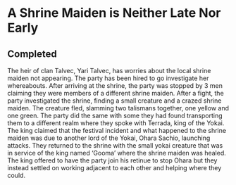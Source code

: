 # A Shrine Maiden is Neither Late Nor Early

## Completed 

The heir of clan Talvec, Yari Talvec, has worries about the local shrine maiden not appearing. The party has been hired to go investigate her whereabouts. After arriving at the shrine, the party was stopped by 3 men claiming they were members of a different shrine maiden. After a fight, the party investigated the shrine, finding a small creature and a crazed shrine maiden. The creature fled, slamming two talismans together, one yellow and one green. The party did the same with some they had found transporting them to a different realm where they spoke with Terrada, king of the Yokai. The king claimed that the festival incident and what happened to the shrine maiden was due to another lord of the Yokai, Ohara Sachio, launching attacks. They returned to the shrine with the small yokai creature that was in service of the king named ‘Gooma’ where the shrine maiden was healed. The king offered to have the party join his retinue to stop Ohara but they instead settled on working adjacent to each other and helping where they could.